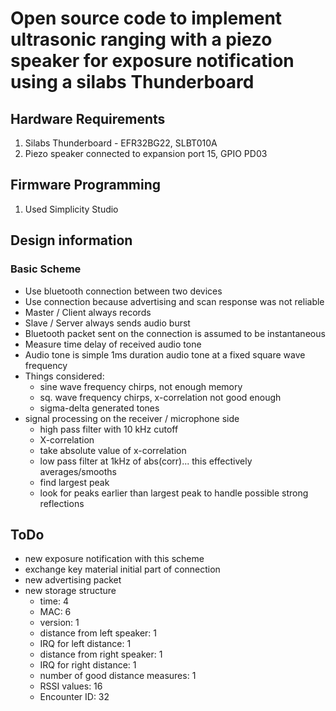 #  Open source code to implement ultrasonic ranging with a piezo speaker for exposure notification using a silabs Thunderboard

##  Hardware Requirements
1.  Silabs Thunderboard - EFR32BG22, SLBT010A
2.  Piezo speaker connected to expansion port 15, GPIO PD03


## Firmware Programming
1.  Used Simplicity Studio



## Design information

### Basic Scheme
- Use bluetooth connection between two devices
- Use connection because advertising and scan response was not reliable
- Master / Client always records
- Slave / Server always sends audio burst
- Bluetooth packet sent on the connection is assumed to be instantaneous
- Measure time delay of received audio tone
- Audio tone is simple 1ms duration audio tone at a fixed square wave frequency
- Things considered:
    - sine wave frequency chirps, not enough memory
    - sq. wave frequency chirps, x-correlation not good enough
    - sigma-delta generated tones
- signal processing on the receiver / microphone side
    - high pass filter with 10 kHz cutoff
    - X-correlation
    - take absolute value of x-correlation
    - low pass filter at 1kHz of abs(corr)... this effectively averages/smooths
    - find largest peak
    - look for peaks earlier than largest peak to handle possible strong
      reflections

## ToDo
- new exposure notification with this scheme
- exchange key material initial part of connection
- new advertising packet
- new storage structure
    - time: 4
    - MAC: 6
    - version: 1
    - distance from left speaker: 1
    - IRQ for left distance: 1
    - distance from right speaker: 1
    - IRQ for right distance: 1
    - number of good distance measures: 1
    - RSSI values: 16
    - Encounter ID: 32


